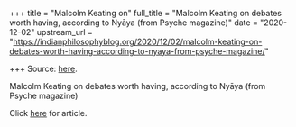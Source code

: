 +++
title = "Malcolm Keating on"
full_title = "Malcolm Keating on debates worth having, according to Nyāya (from Psyche magazine)"
date = "2020-12-02"
upstream_url = "https://indianphilosophyblog.org/2020/12/02/malcolm-keating-on-debates-worth-having-according-to-nyaya-from-psyche-magazine/"

+++
Source: [here](https://indianphilosophyblog.org/2020/12/02/malcolm-keating-on-debates-worth-having-according-to-nyaya-from-psyche-magazine/).

Malcolm Keating on debates worth having, according to Nyāya (from Psyche magazine)

Click
[here](https://psyche.co/ideas/in-nyaya-philosophy-only-some-debates-are-worth-having)
for article.
